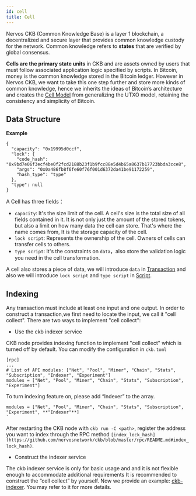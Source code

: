 ```yaml
---
id: cell
title: Cell
---
```


Nervos CKB (Common Knowledge Base) is a layer 1 blockchain, a decentralized and secure layer that provides common knowledge custody for the network.  Common knowledge refers to **states** that are verified by global consensus. 

**Cells are the primary state units** in CKB and are assets owned by users that must follow associated application logic specified by scripts. In Bitcoin, money is the common knowledge stored in the Bitcoin ledger. However in Nervos CKB, we want to take this one step further and store more kinds of common knowledge, hence we inherits the ideas of Bitcoin’s architecture and creates the [Cell Model](https://medium.com/nervosnetwork/https-medium-com-nervosnetwork-cell-model-7323fca57571) from generalizing the UTXO model, retaining the consistency and simplicity of Bitcoin.

## Data Structure

**Example**

```
{
  "capacity": "0x19995d0ccf",
  "lock": {
    "code_hash": "0x9bd7e06f3ecf4be0f2fcd2188b23f1b9fcc88e5d4b65a8637b17723bbda3cce8",
    "args": "0x0a486fb8f6fe60f76f001d6372da41be91172259",
    "hash_type": "type"
  },
  "type": null
}
```

A Cell has three fields：

* `capacity`: It's the size limit of the cell. A cell's size is the total size of all fields contained in it. It is not only just the amount of the stored tokens, but also a limit on how many data the cell can store. That's where the name comes from, It is the storage capacity of the cell. 
* `lock script`: Represents the ownership of the cell. Owners of cells can transfer cells to others.
* `type script`: It's the constraints on  `data`，also store the validation logic you need in the cell transformation.

A cell also stores a piece of data, we will introduce `data`  in [Transaction](transaction.md) and also we will introduce `lock script` and `type script` in [Script](script.md).


## Indexing

Any transaction must include at least one input and one output. In order to construct a transaction,we first need to locate the input, we call  it "cell collect". There are two ways to implement "cell collect":

* Use the ckb indexer service

CKB node provides indexing function to implement "cell collect" which is turned off by default. You can modify the configuration in `ckb.toml`

```
[rpc]
...
# List of API modules: ["Net", "Pool", "Miner", "Chain", "Stats", "Subscription", "Indexer", "Experiment"]
modules = ["Net", "Pool", "Miner", "Chain", "Stats", "Subscription", "Experiment"]

```

To turn indexing feature on, please add “Indexer” to the array.

```
modules = ["Net", "Pool", "Miner", "Chain", "Stats", "Subscription", "Experiment", **"Indexer"**]
`
```

After restarting the CKB node with `ckb run -C <path>`, register the address you want to index through the RPC method `[index_lock_hash](https://github.com/nervosnetwork/ckb/blob/master/rpc/README.md#index_lock_hash)`. 

* Construct the indexer service

The ckb indexer service is only for basic usage and and it is not flexible enough to accommodate additional requirements It is recommended to construct  the “cell collect” by yourself. Now we provide an example: [ckb-indexer](https://github.com/quake/ckb-indexer). You may refer to it for more details.


